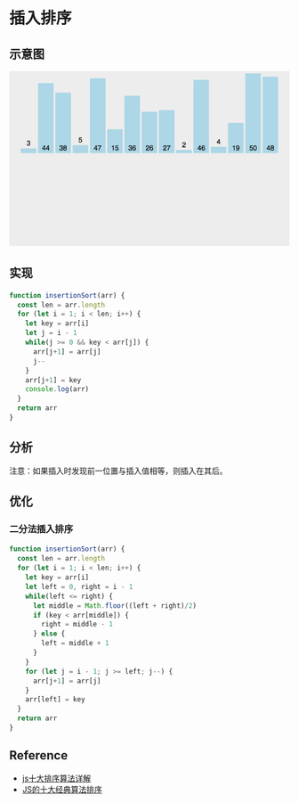 # 插入排序

## 示意图

![插入排序示意图](./index.gif)

## 实现

```js
function insertionSort(arr) {
  const len = arr.length
  for (let i = 1; i < len; i++) {
    let key = arr[i]
    let j = i - 1
    while(j >= 0 && key < arr[j]) {
      arr[j+1] = arr[j]
      j--
    }
    arr[j+1] = key
    console.log(arr)
  }
  return arr
}
```

## 分析

注意：如果插入时发现前一位置与插入值相等，则插入在其后。

## 优化

### 二分法插入排序

```js
function insertionSort(arr) {
  const len = arr.length
  for (let i = 1; i < len; i++) {
    let key = arr[i]
    let left = 0, right = i - 1
    while(left <= right) {
      let middle = Math.floor((left + right)/2)
      if (key < arr[middle]) {
        right = middle - 1
      } else {
        left = middle + 1
      }
    }
    for (let j = i - 1; j >= left; j--) {
      arr[j+1] = arr[j]
    }
    arr[left] = key
  }
  return arr
}
```

## Reference

- [js十大排序算法详解](https://www.cnblogs.com/liyongshuai/p/7197962.html)
- [JS的十大经典算法排序](https://www.cnblogs.com/dushao/p/6004883.html)
